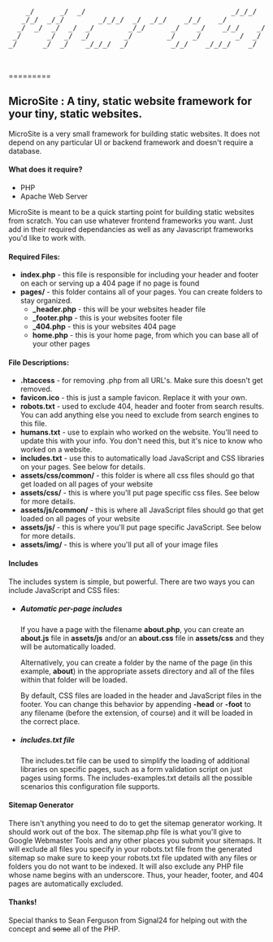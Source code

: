 <pre>
                                                                                   
    _/      _/  _/                                  _/_/_/  _/    _/               
   _/_/  _/_/        _/_/_/  _/  _/_/    _/_/    _/            _/_/_/_/    _/_/    
  _/  _/  _/  _/  _/        _/_/      _/    _/    _/_/    _/    _/      _/_/_/_/   
 _/      _/  _/  _/        _/        _/    _/        _/  _/    _/      _/          
_/      _/  _/    _/_/_/  _/          _/_/    _/_/_/    _/      _/_/    _/_/_/     
                                                                                   
                                                                                                                   
</pre>
=========

<h2>MicroSite : A tiny, static website framework for your tiny, static websites.</h2>

MicroSite is a very small framework for building static websites.  It does not depend on any particular UI or backend framework and doesn't require a database.

<h4>What does it require?</h4>
<ul>
  <li>PHP</li>
  <li>Apache Web Server</li>
</ul>

MicroSite is meant to be a quick starting point for building static websites from scratch.  You can use whatever frontend frameworks you want. Just add in their required dependancies as well as any Javascript frameworks you'd like to work with.

<h4>Required Files:</h4>

<ul>
  <li><strong>index.php</strong> - this file is responsible for including your header and footer on each or serving up a 404 page if no page is found</li>
  <li><strong>pages/</strong> - this folder contains all of your pages. You can create folders to stay organized.
    <uL>
      <li><strong>_header.php</strong> - this will be your websites header file</li>
      <li><strong>_footer.php</strong> - this is your websites footer file</li>
      <li><strong>_404.php</strong> - this is your websites 404 page</li>
      <li><strong>home.php</strong> - this is your home page, from which you can base all of your other pages</li>
    </ul>
</ul>

<h4>File Descriptions:</h4>

<ul>
  <li><strong>.htaccess</strong> - for removing .php from all URL's.  Make sure this doesn't get removed.</li>
  <li><strong>favicon.ico</strong> - this is just a sample favicon.  Replace it with your own.</li>
  <li><strong>robots.txt</strong> - used to exclude 404, header and footer from search results.  You can add anything else you need to exclude from search engines to this file.</li>
  <li><strong>humans.txt</strong> - use to explain who worked on the website.  You'll need to update this with your info.  You don't need this, but it's nice to know who worked on a website.</li>
  <li><strong>includes.txt</strong> - use this to automatically load JavaScript and CSS libraries on your pages. See below for details.
  <li><strong>assets/css/common/</strong> - this folder is where all css files should go that get loaded on all pages of your website</li>
  <li><strong>assets/css/</strong> - this is where you'll put page specific css files.  See below for more details.</li>
  <li><strong>assets/js/common/</strong> - this is where all JavaScript files should go that get loaded on all pages of your website</li>
  <li><strong>assets/js/</strong> - this is where you'll put page specific JavaScript.  See below for more details.</li>
  <li><strong>assets/img/</strong> - this is where you'll put all of your image files</li>
</ul>

<h4>Includes</h4>

The includes system is simple, but powerful. There are two ways you can include JavaScript and CSS files:

<ul>
  <li>
    <h5>Automatic per-page includes</h5>
    <p>If you have a page with the filename <strong>about.php</strong>, you can create an <strong>about.js</strong> file in <strong>assets/js</strong> and/or an <strong>about.css</strong> file in <strong>assets/css</strong> and they will be automatically loaded.</p>
    <p>Alternatively, you can create a folder by the name of the page (in this example, <strong>about</strong>) in the appropriate assets directory and all of the files within that folder will be loaded.</p>
    <p>By default, CSS files are loaded in the header and JavaScript files in the footer. You can change this behavior by appending <strong>-head</strong> or <strong>-foot</strong> to any filename (before the extension, of course) and it will be loaded in the correct place.</p>
  </li>
  <li>
    <h5>includes.txt file</h5>
    <p>The includes.txt file can be used to simplify the loading of additional libraries on specific pages, such as a form validation script on just pages using forms. The includes-examples.txt details all the possible scenarios this configuration file supports.</p>
  </li>
</ul>

<h4>Sitemap Generator</h4>

There isn't anything you need to do to get the sitemap generator working.  It should work out of the box.  The sitemap.php file is what you'll give to Google Webmaster Tools and any other places you submit your sitemaps.  It will exclude all files you specify in your robots.txt file from the generated sitemap so make sure to keep your robots.txt file updated with any files or folders you do not want to be indexed.  It will also exclude any PHP file whose name begins with an underscore. Thus, your header, footer, and 404 pages are automatically excluded.

<h4>Thanks!</h4>

Special thanks to Sean Ferguson from Signal24 for helping out with the concept and <strike>some</strike> all of the PHP.
